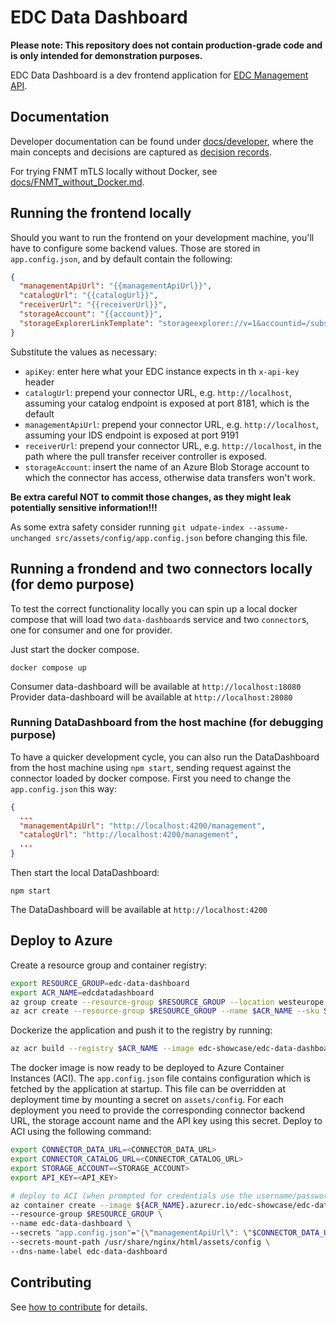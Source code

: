 # EDC Data Dashboard

**Please note: This repository does not contain production-grade code and is only intended for demonstration purposes.**

EDC Data Dashboard is a dev frontend application for [EDC Management API](https://github.com/eclipse-edc/Connector).

## Documentation

Developer documentation can be found under [docs/developer](docs/developer/), where the main concepts and decisions are captured as [decision records](docs/developer/decision-records/).


For trying FNMT mTLS locally without Docker, see [docs/FNMT_without_Docker.md](docs/FNMT_without_Docker.md).

## Running the frontend locally
Should you want to run the frontend on your development machine, you'll have to configure some backend values. Those are stored in `app.config.json`, and
by default contain the following:

```json
{
  "managementApiUrl": "{{managementApiUrl}}",
  "catalogUrl": "{{catalogUrl}}",
  "receiverUrl": "{{receiverUrl}}",
  "storageAccount": "{{account}}",
  "storageExplorerLinkTemplate": "storageexplorer://v=1&accountid=/subscriptions/{{subscriptionId}}/resourceGroups/{{resourceGroup}}/providers/Microsoft.Storage/storageAccounts/{{account}}&subscriptionid={{subscriptionId}}&resourcetype=Azure.BlobContainer&resourcename={{container}}",
}
```
Substitute the values as necessary:
- `apiKey`: enter here what your EDC instance expects in th `x-api-key` header
- `catalogUrl`: prepend your connector URL, e.g. `http://localhost`, assuming your catalog endpoint is exposed at port 8181, which is the default
- `managementApiUrl`:  prepend your connector URL, e.g. `http://localhost`, assuming your IDS endpoint is exposed at port 9191
- `receiverUrl`: prepend your connector URL, e.g. `http://localhost`, in the path where the pull transfer receiver controller is exposed. 
- `storageAccount`: insert the name of an Azure Blob Storage account to which the connector has access, otherwise data transfers won't work.

**Be extra careful NOT to commit those changes, as they might leak potentially sensitive information!!!**

As some extra safety consider running `git udpate-index --assume-unchanged src/assets/config/app.config.json` before changing this file.

## Running a frondend and two connectors locally (for demo purpose)
To test the correct functionality locally you can spin up a local docker compose
that will load two `data-dashboard`s service and two `connector`s, one for consumer
and one for provider.

Just start the docker compose.
```shell
docker compose up
```

Consumer data-dashboard will be available at `http://localhost:18080`
Provider data-dashboard will be available at `http://localhost:28080`

### Running DataDashboard from the host machine (for debugging purpose)
To have a quicker development cycle, you can also run the DataDashboard from the
host machine using `npm start`, sending request against the connector loaded by
docker compose.
First you need to change the `app.config.json` this way:
```json
{
  ...
  "managementApiUrl": "http://localhost:4200/management",
  "catalogUrl": "http://localhost:4200/management",
  ...
}
```

Then start the local DataDashboard:
```shell
npm start
```

The DataDashboard will be available at `http://localhost:4200`

## Deploy to Azure

Create a resource group and container registry:

```bash
export RESOURCE_GROUP=edc-data-dashboard
export ACR_NAME=edcdatadashboard
az group create --resource-group $RESOURCE_GROUP --location westeurope -o none
az acr create --resource-group $RESOURCE_GROUP --name $ACR_NAME --sku Standard --location westeurope --admin-enabled -o none
```

Dockerize the application and push it to the registry by running:

```bash
az acr build --registry $ACR_NAME --image edc-showcase/edc-data-dashboard:latest .
```

The docker image is now ready to be deployed to Azure Container Instances (ACI). The `app.config.json` file contains configuration which is fetched by the application at startup. This file can be overridden at deployment time by mounting a secret on `assets/config`. For each deployment you need to provide the corresponding connector backend URL, the storage account name and the API key using this secret. Deploy to ACI using the following command:

```bash
export CONNECTOR_DATA_URL=<CONNECTOR_DATA_URL>
export CONNECTOR_CATALOG_URL=<CONNECTOR_CATALOG_URL>
export STORAGE_ACCOUNT=<STORAGE_ACCOUNT>
export API_KEY=<API_KEY>

# deploy to ACI (when prompted for credentials use the username/password as available in Azure Portal: ACR->Access Keys)
az container create --image ${ACR_NAME}.azurecr.io/edc-showcase/edc-data-dashboard:latest \
--resource-group $RESOURCE_GROUP \
--name edc-data-dashboard \
--secrets "app.config.json"="{\"managementApiUrl\": \"$CONNECTOR_DATA_URL\", \"catalogUrl\": \"$CONNECTOR_CATALOG_URL\", \"storageAccount\": \"$STORAGE_ACCOUNT\", \"apiKey\": \"$API_KEY\"}" \
--secrets-mount-path /usr/share/nginx/html/assets/config \
--dns-name-label edc-data-dashboard
```

## Contributing

See [how to contribute](https://github.com/eclipse-edc/docs/blob/main/CONTRIBUTING.md) for details.
